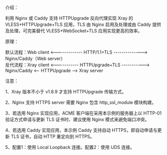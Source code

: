 介绍：

利用 Nginx 或 Caddy 支持 HTTPUpgrade 反向代理实现 Xray 的 VLESS+HTTPUpgrade+TLS 应用，TLS 由 Nginx 启用及处理或由 Caddy 提供及处理，可完美替代 VLESS+WebSocket+TLS 应用实现更高的效率。

原理：

默认流程：Web client <------------- HTTP/1.1+TLS --------------> Nginx/Caddy（Web server）  
反代流程：Xray client <----------- HTTPUpgrade+TLS -----------> Nginx/Caddy <-- HTTPUpgrade --> Xray server

注意：

1、Xray 版本不小于 v1.8.9 才支持 HTTPUpgrade 传输方式。

2、Nginx 支持 HTTPS server 需要 Nginx 包含 http_ssl_module 模块构建。

3、若选用 Nginx 实现应用，ACME 客户端在采用本示例的服务器上以 HTTP-01 验证方式申请与更新 TLS 证书时、建议使用 Nginx 模式来避免端口冲突。

4、若选用 Caddy 实现应用，本示例 Caddy 支持自动 HTTPS，即自动申请与更新 TLS 证书，自动 HTTP 重定向到 HTTPS。

5、配置1：使用 Local Loopback 连接。配置2：使用 UDS 连接。
